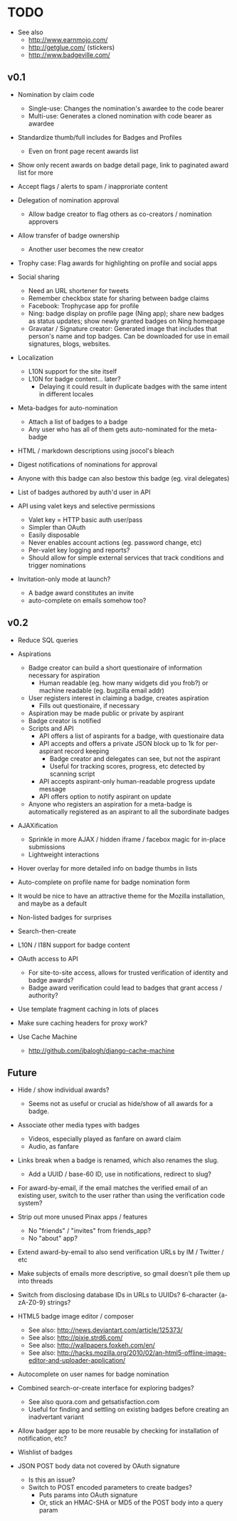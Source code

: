 # TODO

* See also
    * http://www.earnmojo.com/
    * http://getglue.com/ (stickers)
    * http://www.badgeville.com/

## v0.1

* Nomination by claim code
    * Single-use: Changes the nomination's awardee to the code bearer
    * Multi-use: Generates a cloned nomination with code bearer as awardee

* Standardize thumb/full includes for Badges and Profiles
    * Even on front page recent awards list

* Show only recent awards on badge detail page, link to paginated award list for more

* Accept flags / alerts to spam / inapproriate content

* Delegation of nomination approval
    * Allow badge creator to flag others as co-creators / nomination approvers

* Allow transfer of badge ownership
    * Another user becomes the new creator

* Trophy case: Flag awards for highlighting on profile and social apps

* Social sharing
    * Need an URL shortener for tweets
    * Remember checkbox state for sharing between badge claims
    * Facebook: Trophycase app for profile
    * Ning: badge display on profile page (Ning app); share new badges as status updates; show newly granted badges on Ning homepage
    * Gravatar / Signature creator: Generated image that includes that person's name and top badges. Can be downloaded for use in email signatures, blogs, websites.

* Localization
    * L10N support for the site itself
    * L10N for badge content... later?
        * Delaying it could result in duplicate badges with the same intent in different locales

* Meta-badges for auto-nomination
    * Attach a list of badges to a badge
    * Any user who has all of them gets auto-nominated for the meta-badge

* HTML / markdown descriptions using jsocol's bleach

* Digest notifications of nominations for approval

* Anyone with this badge can also bestow this badge (eg. viral delegates)

* List of badges authored by auth'd user in API

* API using valet keys and selective permissions
    * Valet key = HTTP basic auth user/pass
    * Simpler than OAuth
    * Easily disposable
    * Never enables account actions (eg. password change, etc)
    * Per-valet key logging and reports?
    * Should allow for simple external services that track conditions and trigger nominations

* Invitation-only mode at launch?
    * A badge award constitutes an invite
    * auto-complete on emails somehow too?

## v0.2

* Reduce SQL queries

* Aspirations
    * Badge creator can build a short questionaire of information necessary for aspiration
        * Human readable (eg. how many widgets did you frob?) or machine readable (eg. bugzilla email addr)
    * User registers interest in claiming a badge, creates aspiration
        * Fills out questionaire, if necessary
    * Aspiration may be made public or private by aspirant
    * Badge creator is notified
    * Scripts and API
        * API offers a list of aspirants for a badge, with questionaire data
        * API accepts and offers a private JSON block up to 1k for per-aspirant record keeping
            * Badge creator and delegates can see, but not the aspirant
            * Useful for tracking scores, progress, etc detected by scanning script
        * API accepts aspirant-only human-readable progress update message
        * API offers option to notify aspirant on update
    * Anyone who registers an aspiration for a meta-badge is automatically registered as an aspirant to all the subordinate badges

* AJAXification
    * Sprinkle in more AJAX / hidden iframe / facebox magic for in-place submissions
    * Lightweight interactions

* Hover overlay for more detailed info on badge thumbs in lists

* Auto-complete on profile name for badge nomination form

* It would be nice to have an attractive theme for the Mozilla installation, and maybe as a default

* Non-listed badges for surprises

* Search-then-create

* L10N / I18N support for badge content

* OAuth access to API
    * For site-to-site access, allows for trusted verification of identity and badge awards?
    * Badge award verification could lead to badges that grant access / authority?

* Use template fragment caching in lots of places

* Make sure caching headers for proxy work?

* Use Cache Machine
    * <http://github.com/jbalogh/django-cache-machine>

## Future

* Hide / show individual awards?
    * Seems not as useful or crucial as hide/show of all awards for a badge.

* Associate other media types with badges
    * Videos, especially played as fanfare on award claim
    * Audio, as fanfare

* Links break when a badge is renamed, which also renames the slug.
    * Add a UUID / base-60 ID, use in notifications, redirect to slug?

* For award-by-email, if the email matches the verified email of an existing user, switch to the user rather than using the verification code system?

* Strip out more unused Pinax apps / features
    * No "friends" / "invites" from friends_app?
    * No "about" app?

* Extend award-by-email to also send verification URLs by IM / Twitter / etc

* Make subjects of emails more descriptive, so gmail doesn't pile them up into threads

* Switch from disclosing database IDs in URLs to UUIDs? 6-character {a-zA-Z0-9} strings?

* HTML5 badge image editor / composer
    * See also: http://news.deviantart.com/article/125373/
    * See also: http://pixie.strd6.com/
    * See also: http://wallpapers.foxkeh.com/en/
    * See also: http://hacks.mozilla.org/2010/02/an-html5-offline-image-editor-and-uploader-application/

* Autocomplete on user names for badge nomination

* Combined search-or-create interface for exploring badges?
    * See also quora.com and getsatisfaction.com
    * Useful for finding and settling on existing badges before creating an inadvertant variant

* Allow badger app to be more reusable by checking for installation of notification, etc?

* Wishlist of badges

* JSON POST body data not covered by OAuth signature
    * Is this an issue?
    * Switch to POST encoded parameters to create badges?
        * Puts params into OAuth signature
        * Or, stick an HMAC-SHA or MD5 of the POST body into a query param

